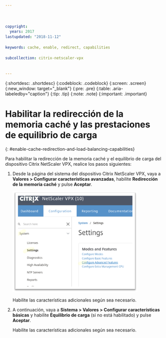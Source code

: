 ```yaml
---



copyright:
  years: 2017
lastupdated: "2018-11-12"

keywords: cache, enable, redirect, capabilities

subcollection: citrix-netscaler-vpx


---
```


{:shortdesc: .shortdesc}
{:codeblock: .codeblock}
{:screen: .screen}
{:new_window: target="_blank"}
{:pre: .pre}
{:table: .aria-labeledby="caption"}
{:tip: .tip}
{:note: .note}
{:important: .important}

# Habilitar la redirección de la memoria caché y las prestaciones de equilibrio de carga
{: #enable-cache-redirection-and-load-balancing-capabilities}

Para habilitar la redirección de la memoria caché y el equilibrio de carga del dispositivo Citrix NetScaler VPX, realice los pasos siguientes:

1. Desde la página del sistema del dispositivo Citrix NetScaler VPX, vaya a **Valores > Configurar características avanzadas**, habilite **Redirección de la memoria caché** y pulse **Aceptar**.  

	<img src="images/fp4.png" alt="dibujo" style="width: 400px;"/>

	Habilite las características adicionales según sea necesario.

2. A continuación, vaya a **Sistema > Valores > Configurar características básicas** y habilite **Equilibrio de carga** (si no está habilitado) y pulse **Aceptar**.

	Habilite las características adicionales según sea necesario.
